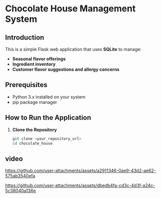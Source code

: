 # Chocolate House Management System

## Introduction

This is a simple Flask web application that uses **SQLite** to manage:

- **Seasonal flavor offerings**
- **Ingredient inventory**
- **Customer flavor suggestions and allergy concerns**

## Prerequisites

- Python 3.x installed on your system
- pip package manager

## How to Run the Application

1. **Clone the Repository**

   ```bash
   git clone <your_repository_url>
   cd chocolate_house
## video

https://github.com/user-attachments/assets/a2911346-0ae9-43d2-ae62-575ab3540efa


https://github.com/user-attachments/assets/dbedb4fa-cd3c-4d3f-a24c-5c38040a136e

